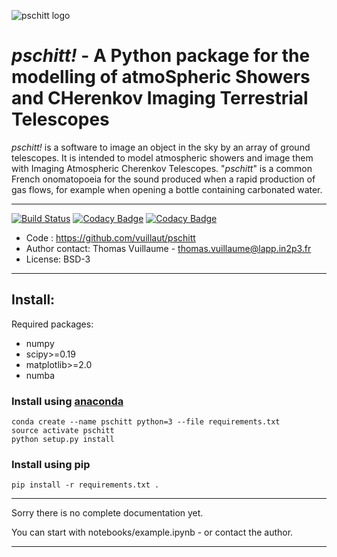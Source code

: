 ![pschitt logo](https://github.com/vuillaut/pschitt/wiki/images/logo_150x180.png)


# _pschitt!_ - A Python package for the modelling of atmoSpheric Showers and CHerenkov Imaging Terrestrial Telescopes

_pschitt!_ is a software to image an object in the sky by an array of ground telescopes.
It is intended to model atmospheric showers and image them with Imaging Atmospheric Cherenkov Telescopes.
"_pschitt_" is a common French onomatopoeia for the sound produced when a rapid production of gas flows, for example when opening a bottle containing carbonated water.


-----

[![Build Status](https://travis-ci.com/vuillaut/pschitt.svg?branch=master)](https://travis-ci.com/vuillaut/pschitt)
[![Codacy Badge](https://api.codacy.com/project/badge/Grade/a2d0cf8f734642e187b39d3028203e23)](https://www.codacy.com/project/vuillaut/pschitt/dashboard?utm_source=github.com&amp;utm_medium=referral&amp;utm_content=vuillaut/pschitt&amp;utm_campaign=Badge_Grade_Dashboard)
[![Codacy Badge](https://api.codacy.com/project/badge/Coverage/a2d0cf8f734642e187b39d3028203e23)](https://www.codacy.com/app/vuillaut/pschitt?utm_source=github.com&utm_medium=referral&utm_content=vuillaut/pschitt&utm_campaign=Badge_Coverage)



- Code : https://github.com/vuillaut/pschitt
- Author contact: Thomas Vuillaume - thomas.vuillaume@lapp.in2p3.fr
- License: BSD-3

-----

## Install:

Required packages: 
- numpy  
- scipy>=0.19    
- matplotlib>=2.0  
- numba  

### Install using [anaconda](https://www.anaconda.com)


```
conda create --name pschitt python=3 --file requirements.txt
source activate pschitt
python setup.py install
```

### Install using pip

```
pip install -r requirements.txt .
```


-----

Sorry there is no complete documentation yet.

You can start with notebooks/example.ipynb - or contact the author.

-----
